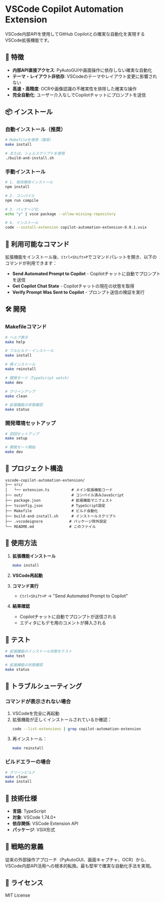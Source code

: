 # VSCode Copilot Automation Extension

VSCode内部APIを使用してGitHub Copilotとの確実な自動化を実現するVSCode拡張機能です。

## 🚀 特徴

- **内部API直接アクセス**: PyAutoGUIや画面操作に依存しない確実な自動化
- **テーマ・レイアウト非依存**: VSCodeのテーマやレイアウト変更に影響されない
- **高速・高精度**: OCRや画像認識の不確実性を排除した確実な操作
- **完全自動化**: ユーザー介入なしでCopilotチャットにプロンプトを送信

## 📦 インストール

### 自動インストール（推奨）

```bash
# Makefileを使用（推奨）
make install

# または、シェルスクリプトを使用
./build-and-install.sh
```

### 手動インストール

```bash
# 1. 依存関係インストール
npm install

# 2. コンパイル
npm run compile

# 3. パッケージ化
echo "y" | vsce package --allow-missing-repository

# 4. インストール
code --install-extension copilot-automation-extension-0.0.1.vsix
```

## 🔧 利用可能なコマンド

拡張機能をインストール後、`Ctrl+Shift+P`でコマンドパレットを開き、以下のコマンドが利用できます：

- **Send Automated Prompt to Copilot** - Copilotチャットに自動でプロンプトを送信
- **Get Copilot Chat State** - Copilotチャットの現在の状態を取得
- **Verify Prompt Was Sent to Copilot** - プロンプト送信の検証を実行

## 🛠️ 開発

### Makefileコマンド

```bash
# ヘルプ表示
make help

# フルビルド・インストール
make install

# 再インストール
make reinstall

# 開発モード（TypeScript watch）
make dev

# クリーンアップ
make clean

# 拡張機能の状態確認
make status
```

### 開発環境セットアップ

```bash
# 初回セットアップ
make setup

# 開発モード開始
make dev
```

## 📁 プロジェクト構造

```
vscode-copilot-automation-extension/
├── src/
│   └── extension.ts          # メイン拡張機能コード
├── out/                      # コンパイル済みJavaScript
├── package.json              # 拡張機能マニフェスト
├── tsconfig.json             # TypeScript設定
├── Makefile                  # ビルド自動化
├── build-and-install.sh      # インストールスクリプト
├── .vscodeignore            # パッケージ除外設定
└── README.md                # このファイル
```

## 🔄 使用方法

1. **拡張機能インストール**
   ```bash
   make install
   ```

2. **VSCode再起動**

3. **コマンド実行**
   - `Ctrl+Shift+P` → "Send Automated Prompt to Copilot"

4. **結果確認**
   - Copilotチャットに自動でプロンプトが送信される
   - エディタにもデモ用のコメントが挿入される

## 🧪 テスト

```bash
# 拡張機能のインストール状態をテスト
make test

# 拡張機能の状態確認
make status
```

## 🔧 トラブルシューティング

### コマンドが表示されない場合

1. VSCodeを完全に再起動
2. 拡張機能が正しくインストールされているか確認：
   ```bash
   code --list-extensions | grep copilot-automation-extension
   ```
3. 再インストール：
   ```bash
   make reinstall
   ```

### ビルドエラーの場合

```bash
# クリーンビルド
make clean
make install
```

## 📝 技術仕様

- **言語**: TypeScript
- **対象**: VSCode 1.74.0+
- **依存関係**: VSCode Extension API
- **パッケージ**: VSIX形式

## 🎯 戦略的意義

従来の外部操作アプローチ（PyAutoGUI、画面キャプチャ、OCR）から、VSCode内部API活用への根本的転換。最も堅牢で確実な自動化手法を実現。

## 📄 ライセンス

MIT License
